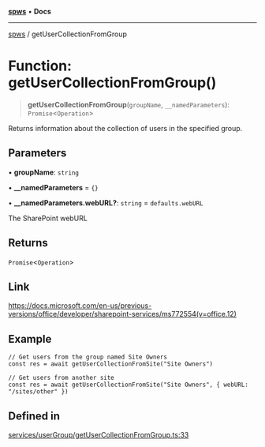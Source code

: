 [**spws**](../README.md) • **Docs**

***

[spws](../globals.md) / getUserCollectionFromGroup

# Function: getUserCollectionFromGroup()

> **getUserCollectionFromGroup**(`groupName`, `__namedParameters`): `Promise`\<`Operation`\>

Returns information about the collection of users in the specified group.

## Parameters

• **groupName**: `string`

• **\_\_namedParameters** = `{}`

• **\_\_namedParameters.webURL?**: `string` = `defaults.webURL`

The SharePoint webURL

## Returns

`Promise`\<`Operation`\>

## Link

https://docs.microsoft.com/en-us/previous-versions/office/developer/sharepoint-services/ms772554(v=office.12)

## Example

```
// Get users from the group named Site Owners
const res = await getUserCollectionFromSite("Site Owners")

// Get users from another site
const res = await getUserCollectionFromSite("Site Owners", { webURL: "/sites/other" })

```

## Defined in

[services/userGroup/getUserCollectionFromGroup.ts:33](https://github.com/rlking1985/spws/blob/963fffcfd1206fadbccbd348d3836bf3d546ecfe/src/services/userGroup/getUserCollectionFromGroup.ts#L33)

